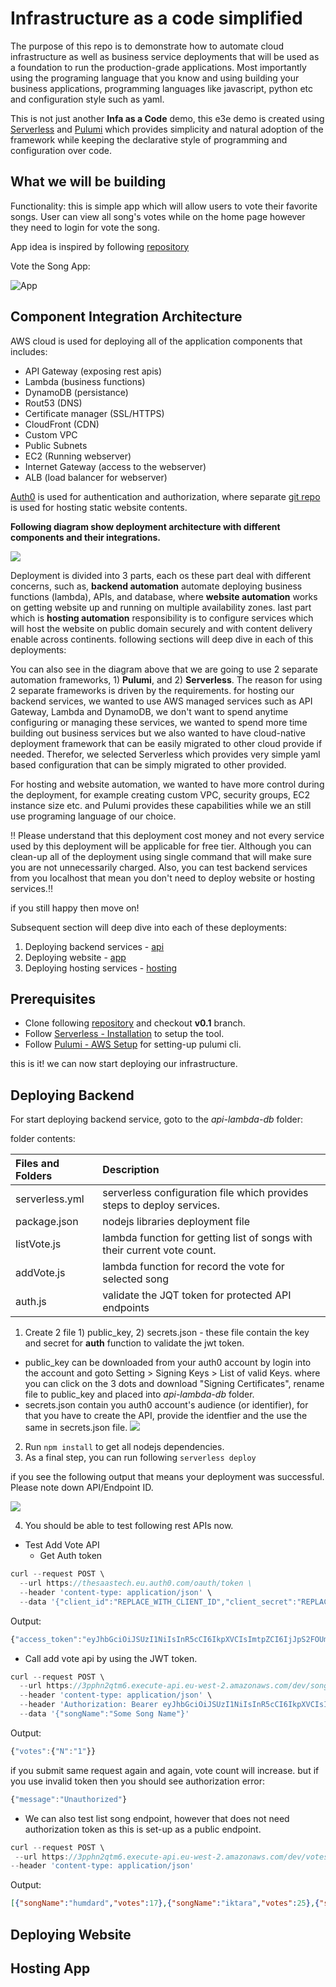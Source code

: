 # Infrastructure as a code simplified

The purpose of this repo is to demonstrate how to automate cloud infrastructure as well as business service deployments that will be used as a foundation to run the production-grade applications. Most importantly using the programing language that you know and using building your business applications, programming languages like javascript, python etc and configuration style such as yaml.

This is not just another **Infa as a Code** demo, this e3e demo is created using [Serverless](https://www.serverless.com/) and [Pulumi](https://www.pulumi.com/docs/) which provides simplicity and natural adoption of the framework while keeping the declarative style of programming and configuration over code.

## What we will be building

Functionality: this is simple app which will allow users to vote their favorite songs. User can view all song's votes while on the home page however they need to login for vote the song. 

App idea is inspired by following [repository](https://github.com/fernando-mc/serverless-learn-serverlessjams)

Vote the Song App:

![App](https://media.giphy.com/media/FGV6smYaVyQg3o2vUF/giphy.gif)

## Component Integration Architecture

AWS cloud is used for deploying all of the application components that includes:

- API Gateway (exposing rest apis)
- Lambda (business functions)
- DynamoDB (persistance)
- Rout53 (DNS)
- Certificate manager (SSL/HTTPS)
- CloudFront (CDN)
- Custom VPC
- Public Subnets
- EC2 (Running webserver)
- Internet Gateway (access to the webserver)
- ALB (load balancer for webserver)

[Auth0](https://auth0.com/) is used for authentication and authorization, where separate [git repo](https://github.com/amitmahajan78/votethesong-app) is used for hosting static website contents. 

**Following diagram show deployment architecture with different components and their integrations.** 


![](./docs/Deployment-Diagram.jpg)


Deployment is divided into 3 parts, each os these part deal with different concerns, such as, **backend automation** automate deploying business functions (lambda), APIs, and database, where **website automation** works on getting website up and running on multiple availability zones. last part which is **hosting automation** responsibility is to configure services which will host the website on public domain securely and with content delivery enable across continents. following sections will deep dive in each of this deployments:

You can also see in the diagram above that we are going to use 2 separate automation frameworks, 1) **Pulumi**, and 2) **Serverless**. The reason for using 2 separate frameworks is driven by the requirements. for hosting our backend services, we wanted to use AWS managed services such as API Gateway, Lambda and DynamoDB, we don't want to spend anytime configuring or managing these services, we wanted to spend more time building out business services but we also wanted to have cloud-native deployment framework that can be easily migrated to other cloud provide if needed. Therefor, we selected Serverless which provides very simple yaml based configuration that can be simply migrated to other provided. 

For hosting and website automation, we wanted to have more control during the deployment, for example creating custom VPC, security groups, EC2 instance size etc. and Pulumi provides these capabilities while we an still use programing language of our choice. 

:bangbang: Please understand that this deployment cost money and not every service used by this deployment will be applicable for free tier. Although you can clean-up all of the deployment using single command that will make sure you are not unnecessarily charged. Also, you can test backend services from you localhost that mean you don't need to deploy website or hosting services.:bangbang:

if you still happy then move on!

Subsequent section will deep dive into each of these deployments:

1. Deploying backend services - [api](#backend)
2. Deploying website - [app](#website)
3. Deploying hosting services - [hosting](#hosting)

## Prerequisites 

- Clone following [repository](https://github.com/amitmahajan78/infra-as-a-code-aws) and checkout **v0.1** branch. 
- Follow [Serverless - Installation](https://www.serverless.com/framework/docs/providers/aws/guide/installation/) to setup the tool.
- Follow [Pulumi - AWS Setup](https://www.pulumi.com/docs/get-started/aws/begin/) for setting-up pulumi cli. 

this is it! we can now start deploying our infrastructure. 

## <a name="backend">Deploying Backend</a>

For start deploying backend service, goto to the *api-lambda-db* folder:

folder contents:

|Files and Folders| Description|
|:-|:-|
|serverless.yml| serverless configuration file which provides steps to deploy services.|
|package.json|nodejs libraries deployment file|
|listVote.js|lambda function for getting list of songs with their current vote count.|
|addVote.js|lambda function for record the vote for selected song|
|auth.js|validate the JQT token for protected API endpoints|

1. Create 2 file 1) public_key, 2) secrets.json - these file contain the key and secret for **auth** function to validate the jwt token. 

- public_key can be downloaded from your auth0 account by login into the account and goto Setting > Signing Keys > List of valid Keys. where you can click on the 3 dots and download "Signing Certificates", rename file to public_key and placed into *api-lambda-db* folder.
- secrets.json contain you auth0 account's audience (or identifier), for that you have to create the API, provide the identfier and the use the same in secrets.json file.
![](docs/API_Secret.png)     

2. Run `npm install` to get all nodejs dependencies.
3. As a final step, you can run following `serverless deploy`

if you see the following output that means your deployment was successful. Please note down API/Endpoint ID.

![](docs/Serverless_Backend_Deployment.png)

4. You should be able to test following rest APIs now.

- Test Add Vote API
  - Get Auth token
```js
curl --request POST \
  --url https://thesaastech.eu.auth0.com/oauth/token \
  --header 'content-type: application/json' \
  --data '{"client_id":"REPLACE_WITH_CLIENT_ID","client_secret":"REPLACE_WITH_CLIENT_SECRET","audience":"REPLACE_WITH_AUDIENCE","grant_type":"client_credentials"}'
```
Output:
```js
{"access_token":"eyJhbGciOiJSUzI1NiIsInR5cCI6IkpXVCIsImtpZCI6IjJpS2FOUmNvRHpOcnBnZzhuS1F2RSJ9.eyJpc3MiOiJodHRwczovL3RoZXNhYXN0ZWNoLmV1LmF1dGgwLmNvbS8iLCJzdWIiOiJEeTVZZkZzSnJJdTFyalRZbWhSNlozT2tYVXRBd0x6bkBjbGllbnRzIiwiYXVkIjoiYXNuZGtzYWhkODJ5aGRqa3NjIiwiaWF0IjoxNjA4MTM3MzQ0LCJleHAiOjE2MDgyMjM3NDQsImF6cCI6IkR5NVlmRnNKckl1MXJqVFltaFI2WjNPa1hVdEF3THpuIiwiZ3R5IjoiY2xpZW50LWNyZWRlbnRpYWxzIn0.CCkRFpNiFWUQNcdaBfinSLGRRgyZU--nId8bvtODnxqjtLMCqHZeJ8wIxH62CDVaecPJ0hPgyuw_tLBmTjm-bceUnZ41LACt9CFCtEwVkM-sc08Nn9KVqOsdAk-xn8cfSpIipzP1hT6v3snrEFln3fvUYl0sUbRAgwDk6obriOMyJpY5q3QL4NhFm3A-lUDBMKYpIiGToau3m1S6hZJTHdC0YrEQeUn3k0v0F1Djg54dBcuvOZPbXSRg4-tjaDsHC7zV6j6aOIdHKY5vPBc4el6vZxvhTfrbr22ZoCR0sGsrgyL5ZIiCowvDhOWrHltZVbYcPhxbgiQg-JiUXpdzSw","expires_in":86400,"token_type":"Bearer"}
```
  - Call add vote api by using the JWT token.

```js
curl --request POST \
  --url https://3pphn2qtm6.execute-api.eu-west-2.amazonaws.com/dev/song/vote \
  --header 'content-type: application/json' \
  --header 'Authorization: Bearer eyJhbGciOiJSUzI1NiIsInR5cCI6IkpXVCIsImtpZCI6IjJpS2FOUmNvRHpOcnBnZzhuS1F2RSJ9.eyJpc3MiOiJodHRwczovL3RoZXNhYXN0ZWNoLmV1LmF1dGgwLmNvbS8iLCJzdWIiOiJEeTVZZkZzSnJJdTFyalRZbWhSNlozT2tYVXRBd0x6bkBjbGllbnRzIiwiYXVkIjoiYXNuZGtzYWhkODJ5aGRqa3NjIiwiaWF0IjoxNjA4MTM3MzQ0LCJleHAiOjE2MDgyMjM3NDQsImF6cCI6IkR5NVlmRnNKckl1MXJqVFltaFI2WjNPa1hVdEF3THpuIiwiZ3R5IjoiY2xpZW50LWNyZWRlbnRpYWxzIn0.CCkRFpNiFWUQNcdaBfinSLGRRgyZU--nId8bvtODnxqjtLMCqHZeJ8wIxH62CDVaecPJ0hPgyuw_tLBmTjm-bceUnZ41LACt9CFCtEwVkM-sc08Nn9KVqOsdAk-xn8cfSpIipzP1hT6v3snrEFln3fvUYl0sUbRAgwDk6obriOMyJpY5q3QL4NhFm3A-lUDBMKYpIiGToau3m1S6hZJTHdC0YrEQeUn3k0v0F1Djg54dBcuvOZPbXSRg4-tjaDsHC7zV6j6aOIdHKY5vPBc4el6vZxvhTfrbr22ZoCR0sGsrgyL5ZIiCowvDhOWrHltZVbYcPhxbgiQg-JiUXpdzSw' \
  --data '{"songName":"Some Song Name"}'

```
Output:
```js
{"votes":{"N":"1"}}
```
if you submit same request again and again, vote count will increase. but if you use invalid token then you should see authorization error:

```js
{"message":"Unauthorized"}
``` 
- We can also test list song endpoint, however that does not need authorization token as this is set-up as a public endpoint. 

```js
curl --request POST \
 --url https://3pphn2qtm6.execute-api.eu-west-2.amazonaws.com/dev/votes \
--header 'content-type: application/json'
```
Output:
```json
[{"songName":"humdard","votes":17},{"songName":"iktara","votes":25},{"songName":"kaipoche","votes":16},{"songName":"kabirsingh","votes":21},{"songName":"Some Song Name","votes":1}]
```

## <a name="website">Deploying Website</a>



## <a name="hosting">Hosting App</a>
